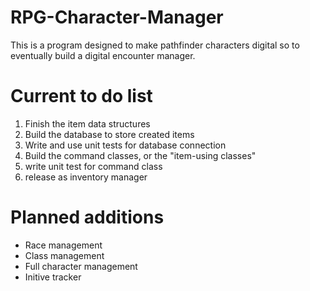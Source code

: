 # RPG-Character-Manager
This is a program designed to make pathfinder characters digital so to eventually build a digital encounter manager. 

# Current to do list
1. Finish the item data structures
2. Build the database to store created items
3. Write and use unit tests for database connection
4. Build the command classes, or the "item-using classes"
5. write unit test for command class
6. release as inventory manager

# Planned additions
* Race management
* Class management
* Full character management
* Initive tracker

